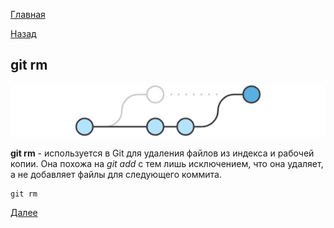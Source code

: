 [Главная](/readme.md)

[Назад](/comm/gitmerge.md)

## git rm

![](/assets/rm.png)


**git rm** - используется в Git для удаления файлов из индекса и рабочей копии. Она похожа на *git add* с тем лишь исключением, что она удаляет, а не добавляет файлы для следующего коммита.


``````bash=
git rm 
``````


[Далее](/comm/gitmv.md)